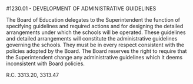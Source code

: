 <!-- Mirrored from www.neola.com/springboro-oh/search/policies/po1230.01.htm by HTTrack Website Copier/3.x [XR&CO'2013][, Sun, 09 Jun 2013 18:21:06 GMT -->
#1230.01 - DEVELOPMENT OF ADMINISTRATIVE GUIDELINES
The Board of Education delegates to the Superintendent the function of specifying guidelines and required actions and for designing the detailed arrangements under which the schools will be operated. These guidelines and detailed arrangements will constitute the administrative guidelines governing the schools. They must be in every respect consistent with the policies adopted by the Board. The Board reserves the right to require that the Superintendent change any administrative guidelines which it deems inconsistent with Board policies.   
R.C. 3313.20, 3313.47   
</BODY>

